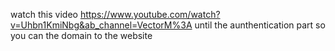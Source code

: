 watch this video https://www.youtube.com/watch?v=Uhbn1KmiNbg&ab_channel=VectorM%3A 
until the aunthentication part so you can the domain to the website
